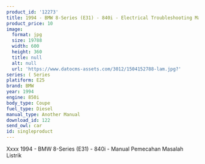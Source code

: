 ```yaml
---
product_id: '12273'
title: 1994 - BMW 8-Series (E31) - 840i - Electrical Troubleshooting Manual
product_price: 10
image:
  format: jpg
  size: 19788
  width: 600
  height: 360
  title: null
  alt: null
  url: 'https://www.datocms-assets.com/3012/1504152788-lam.jpg?'
series: ( Series
platiform: E25
brand: BMW
year: 1994
engine: 850i
body_type: Coupe
fuel_type: Diesel
manual_type: Another Manual
download_id: 122
send_owl: car
id: singleproduct
---
```


Xxxx
1994 - BMW 8-Series (E31) - 840i - Manual Pemecahan Masalah Listrik
